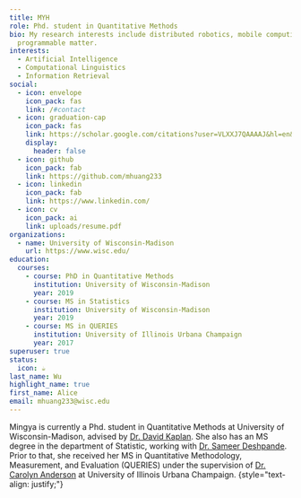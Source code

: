 ```yaml
---
title: MYH
role: Phd. student in Quantitative Methods
bio: My research interests include distributed robotics, mobile computing and
  programmable matter.
interests:
  - Artificial Intelligence
  - Computational Linguistics
  - Information Retrieval
social:
  - icon: envelope
    icon_pack: fas
    link: /#contact
  - icon: graduation-cap
    icon_pack: fas
    link: https://scholar.google.com/citations?user=VLXXJ7QAAAAJ&hl=en&oi=ao
    display:
      header: false
  - icon: github
    icon_pack: fab
    link: https://github.com/mhuang233
  - icon: linkedin
    icon_pack: fab
    link: https://www.linkedin.com/
  - icon: cv
    icon_pack: ai
    link: uploads/resume.pdf
organizations:
  - name: University of Wisconsin-Madison
    url: https://www.wisc.edu/
education:
  courses:
    - course: PhD in Quantitative Methods
      institution: University of Wisconsin-Madison
      year: 2019
    - course: MS in Statistics
      institution: University of Wisconsin-Madison
      year: 2019
    - course: MS in QUERIES
      institution: University of Illinois Urbana Champaign
      year: 2017
superuser: true
status:
  icon: ☕️
last_name: Wu
highlight_name: true
first_name: Alice
email: mhuang233@wisc.edu
---
```

Mingya is currently a Phd. student in Quantitative Methods at University of Wisconsin-Madison, advised by [Dr. David Kaplan](https://edpsych.education.wisc.edu/fac-staff/kaplan-david/#:~:text=David%20Kaplan%20is%20the%20Patricia,Center%20for%20Demography%20and%20Ecology.). She also has an MS degree in the department of Statistic, working with [Dr. Sameer Deshpande](https://skdeshpande91.github.io/). Prior to that, she received her MS in Quantitative Methodology, Measurement, and Evaluation (QUERIES) under the supervision of [Dr. Carolyn Anderson](https://cja.education.illinois.edu/) at University of Illinois Urbana Champaign.
{style="text-align: justify;"}